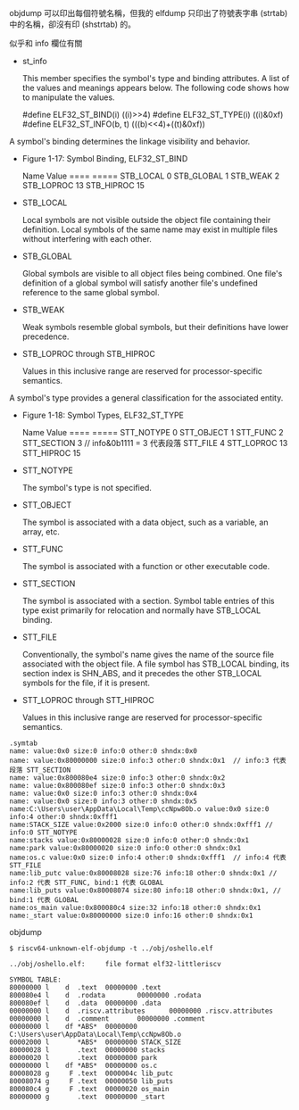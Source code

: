 objdump 可以印出每個符號名稱，但我的 elfdump 只印出了符號表字串 (strtab) 中的名稱，卻沒有印 (shstrtab) 的。

似乎和 info 欄位有關

* st_info

  This member specifies the symbol's type and binding attributes.  A
  list of the values and meanings appears below. The following code
  shows how to manipulate the values.

    #define ELF32_ST_BIND(i)	((i)>>4)
    #define ELF32_ST_TYPE(i)	((i)&0xf)
    #define ELF32_ST_INFO(b, t)	(((b)<<4)+((t)&0xf))

A symbol's binding determines the linkage visibility and behavior.

+ Figure 1-17: Symbol Binding, ELF32_ST_BIND

  Name        Value
  ====        =====
  STB_LOCAL       0
  STB_GLOBAL      1
  STB_WEAK        2
  STB_LOPROC     13
  STB_HIPROC     15

* STB_LOCAL

  Local symbols are not visible outside the object file containing
  their definition. Local symbols of the same name may exist in
  multiple files without interfering with each other.

* STB_GLOBAL

  Global symbols are visible to all object files being combined. One
  file's definition of a global symbol will satisfy another file's
  undefined reference to the same global symbol.

* STB_WEAK

  Weak symbols resemble global symbols, but their definitions have
  lower precedence.

* STB_LOPROC through STB_HIPROC

  Values in this inclusive range are reserved for processor-specific
  semantics.

A symbol's type provides a general classification for the associated
entity.

+ Figure 1-18: Symbol Types, ELF32_ST_TYPE

  Name         Value
  ====         =====
  STT_NOTYPE       0
  STT_OBJECT       1
  STT_FUNC         2
  STT_SECTION      3 // info&0b1111 = 3 代表段落
  STT_FILE         4
  STT_LOPROC      13
  STT_HIPROC      15

* STT_NOTYPE

  The symbol's type is not specified.

* STT_OBJECT

  The symbol is associated with a data object, such as a variable, an
  array, etc.

* STT_FUNC

  The symbol is associated with a function or other executable code.

* STT_SECTION

  The symbol is associated with a section. Symbol table entries of
  this type exist primarily for relocation and normally have STB_LOCAL
  binding.

* STT_FILE

  Conventionally, the symbol's name gives the name of the source file
  associated with the object file. A file symbol has STB_LOCAL
  binding, its section index is SHN_ABS, and it precedes the other
  STB_LOCAL symbols for the file, if it is present.

* STT_LOPROC through STT_HIPROC

  Values in this inclusive range are reserved for processor-specific
  semantics.



```
.symtab
name: value:0x0 size:0 info:0 other:0 shndx:0x0
name: value:0x80000000 size:0 info:3 other:0 shndx:0x1  // info:3 代表段落 STT_SECTION
name: value:0x800080e4 size:0 info:3 other:0 shndx:0x2  
name: value:0x800080ef size:0 info:3 other:0 shndx:0x3  
name: value:0x0 size:0 info:3 other:0 shndx:0x4
name: value:0x0 size:0 info:3 other:0 shndx:0x5
name:C:\Users\user\AppData\Local\Temp\ccNpw8Ob.o value:0x0 size:0 info:4 other:0 shndx:0xfff1
name:STACK_SIZE value:0x2000 size:0 info:0 other:0 shndx:0xfff1 // info:0 STT_NOTYPE
name:stacks value:0x80000028 size:0 info:0 other:0 shndx:0x1
name:park value:0x80000020 size:0 info:0 other:0 shndx:0x1
name:os.c value:0x0 size:0 info:4 other:0 shndx:0xfff1  // info:4 代表 STT_FILE
name:lib_putc value:0x80008028 size:76 info:18 other:0 shndx:0x1 // info:2 代表 STT_FUNC, bind:1 代表 GLOBAL
name:lib_puts value:0x80008074 size:80 info:18 other:0 shndx:0x1, // bind:1 代表 GLOBAL
name:os_main value:0x800080c4 size:32 info:18 other:0 shndx:0x1
name:_start value:0x80000000 size:0 info:16 other:0 shndx:0x1
```

objdump

```
$ riscv64-unknown-elf-objdump -t ../obj/oshello.elf

../obj/oshello.elf:     file format elf32-littleriscv

SYMBOL TABLE:
80000000 l    d  .text  00000000 .text
800080e4 l    d  .rodata        00000000 .rodata
800080ef l    d  .data  00000000 .data
00000000 l    d  .riscv.attributes      00000000 .riscv.attributes
00000000 l    d  .comment       00000000 .comment
00000000 l    df *ABS*  00000000 C:\Users\user\AppData\Local\Temp\ccNpw8Ob.o
00002000 l       *ABS*  00000000 STACK_SIZE
80000028 l       .text  00000000 stacks
80000020 l       .text  00000000 park
00000000 l    df *ABS*  00000000 os.c
80008028 g     F .text  0000004c lib_putc
80008074 g     F .text  00000050 lib_puts
800080c4 g     F .text  00000020 os_main
80000000 g       .text  00000000 _start
```
